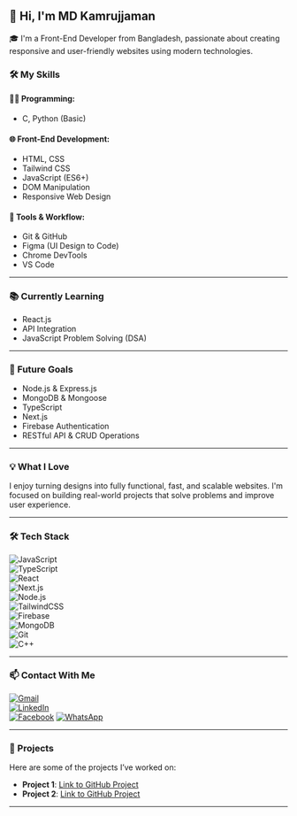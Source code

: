 ## 👋 Hi, I'm MD Kamrujjaman

🎓 I'm a Front-End Developer from Bangladesh, passionate about creating responsive and user-friendly websites using modern technologies.

### 🛠️ My Skills

#### 👨‍💻 Programming:
- C, Python (Basic)

#### 🌐 Front-End Development:
- HTML, CSS  
- Tailwind CSS  
- JavaScript (ES6+)  
- DOM Manipulation  
- Responsive Web Design

#### 🧩 Tools & Workflow:
- Git & GitHub  
- Figma (UI Design to Code)  
- Chrome DevTools  
- VS Code

---

### 📚 Currently Learning
- React.js  
- API Integration  
- JavaScript Problem Solving (DSA)

---

### 🎯 Future Goals
- Node.js & Express.js  
- MongoDB & Mongoose  
- TypeScript  
- Next.js  
- Firebase Authentication  
- RESTful API & CRUD Operations  

---

### 💡 What I Love
I enjoy turning designs into fully functional, fast, and scalable websites. I'm focused on building real-world projects that solve problems and improve user experience.

---

### 🛠️ Tech Stack

![JavaScript](https://img.shields.io/badge/-JavaScript-black?style=flat-square&logo=javascript)  
![TypeScript](https://img.shields.io/badge/-TypeScript-3178C6?style=flat-square&logo=typescript&logoColor=white)  
![React](https://img.shields.io/badge/-React-black?style=flat-square&logo=react)  
![Next.js](https://img.shields.io/badge/-Next.js-black?style=flat-square&logo=next.js)  
![Node.js](https://img.shields.io/badge/-Node.js-339933?style=flat-square&logo=nodedotjs&logoColor=white)  
![TailwindCSS](https://img.shields.io/badge/-TailwindCSS-06B6D4?style=flat-square&logo=tailwindcss&logoColor=white)  
![Firebase](https://img.shields.io/badge/-Firebase-FFCA28?style=flat-square&logo=firebase&logoColor=black)  
![MongoDB](https://img.shields.io/badge/-MongoDB-47A248?style=flat-square&logo=mongodb&logoColor=white)  
![Git](https://img.shields.io/badge/-Git-F05032?style=flat-square&logo=git&logoColor=white)  
![C++](https://img.shields.io/badge/-C++-00599C?style=flat-square&logo=cplusplus&logoColor=white)

---

### 📫 Contact With Me

[![Gmail](https://img.shields.io/badge/Gmail-D14836?style=flat-square&logo=gmail&logoColor=white)](mailto:kk.mdkudrot@gmail.com)  
[![LinkedIn](https://img.shields.io/badge/-LinkedIn-0077B5?style=flat-square&logo=linkedin&logoColor=white)](https://www.linkedin.com/in/md-kamrujjaman-al-kudrot-b63217286?utm_source=share&utm_campaign=share_via&utm_content=profile&utm_medium=android_app)  
[![Facebook](https://img.shields.io/badge/-Facebook-1877F2?style=flat-square&logo=facebook&logoColor=white)](https://facebook.com/[your-profile](https://www.facebook.com/md.kudrot.39545))  
[![WhatsApp](https://img.shields.io/badge/-WhatsApp-25D366?style=flat-square&logo=whatsapp&logoColor=white)](https://wa.me/+8801315984904)  

---

### 🔧 Projects

Here are some of the projects I’ve worked on:

- **Project 1**: [Link to GitHub Project](https://fitclub-responsive-tailwind-kudrot-u.netlify.app/)
- **Project 2**: [Link to GitHub Project](https://blinkit-created-by-kudrot.netlify.app/)

---





